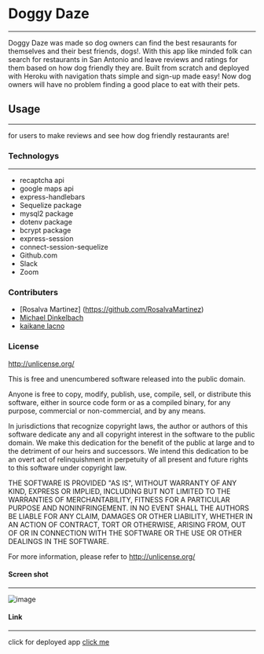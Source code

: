 # Doggy Daze
***
Doggy Daze was made so dog owners can find the best resaurants for themselves and their best friends, dogs!. With this app like minded folk can search for restaurants in San Antonio and leave reviews and ratings for them based on how dog friendly they are. Built from scratch and deployed with Heroku with navigation thats simple and sign-up made easy!  Now dog owners will have no problem finding a good place to eat with their pets.
## Usage
***
for users to make reviews and see how dog friendly restaurants are!
### Technologys
***
* recaptcha api
* google maps api
* express-handlebars
* Sequelize package
* mysql2 package
* dotenv package
* bcrypt package
* express-session
* connect-session-sequelize
* Github.com
* Slack
* Zoom
### Contributers
* [Rosalva Martinez] (https://github.com/RosalvaMartinez)
* [Michael Dinkelbach](https://github.com/mdinkelbach)
* [kaikane lacno](https://github.com/lacnoskillz)
### License
http://unlicense.org/

This is free and unencumbered software released into the public domain.

Anyone is free to copy, modify, publish, use, compile, sell, or distribute this software, either in source code form or as a compiled binary, for any purpose, commercial or non-commercial, and by any means.

In jurisdictions that recognize copyright laws, the author or authors of this software dedicate any and all copyright interest in the software to the public domain. We make this dedication for the benefit of the public at large and to the detriment of our heirs and successors. We intend this dedication to be an overt act of relinquishment in perpetuity of all present and future rights to this software under copyright law.

THE SOFTWARE IS PROVIDED "AS IS", WITHOUT WARRANTY OF ANY KIND, EXPRESS OR IMPLIED, INCLUDING BUT NOT LIMITED TO THE WARRANTIES OF MERCHANTABILITY, FITNESS FOR A PARTICULAR PURPOSE AND NONINFRINGEMENT. IN NO EVENT SHALL THE AUTHORS BE LIABLE FOR ANY CLAIM, DAMAGES OR OTHER LIABILITY, WHETHER IN AN ACTION OF CONTRACT, TORT OR OTHERWISE, ARISING FROM, OUT OF OR IN CONNECTION WITH THE SOFTWARE OR THE USE OR OTHER DEALINGS IN THE SOFTWARE.

For more information, please refer to http://unlicense.org/
#### Screen shot
***
![image]()
#### Link
***
click for deployed app
[click me]()
